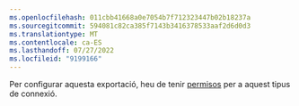 ```yaml
---
ms.openlocfilehash: 011cbb41668a0e7054b7f712323447b02b18237a
ms.sourcegitcommit: 594081c82ca385f7143b3416378533aaf2d6d0d3
ms.translationtype: MT
ms.contentlocale: ca-ES
ms.lasthandoff: 07/27/2022
ms.locfileid: "9199166"
---
```

Per configurar aquesta exportació, heu de tenir [permisos](../export-destinations.md#set-up-a-new-export) per a aquest tipus de connexió.